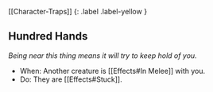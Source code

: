 [[Character-Traps]]
{: .label .label-yellow }
## Hundred Hands
*Being near this thing means it will try to keep hold of you.*

* When: Another creature is [[Effects#In Melee]] with you.
* Do: They are [[Effects#Stuck]].